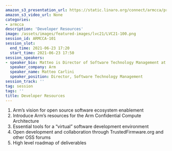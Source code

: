 ```yaml
---
amazon_s3_presentation_url: https://static.linaro.org/connect/armcca/presentations/CCATechEvent-210623-MC.pdf
amazon_s3_video_url: None
categories:
- armcca
description: 'Developer Resources'
image: /assets/images/featured-images/lvc21/LVC21-100.png
session_id: ARMCCA-101
session_slot:
  end_time: 2021-06-23 17:20
  start_time: 2021-06-23 17:50
session_speakers:
- speaker_bio: Matteo is Director of Software Technology Management at Arm and serves as Chairman of the Board for Trusted Firmware. He drives Arm's community effort into various open source projects, focusing on security architectures, firmware & kernel interfaces, platform security requirements and ecosystem enablement. In a previous life, he spent many years managing and working on embedded software developments for networking and automotive devices across various companies, where firmware meant BSPs and lot of proprietary headache.
  speaker_company: Arm
  speaker_name: Matteo Carlini
  speaker_position: Director, Software Technology Management
session_track: ''
tag: session
tags: ''
title: Developer Resources
---
```

1. Arm’s vision for open source software ecosystem enablement
2. Introduce Arm’s resources for the Arm Confidential Compute Architecture
3. Essential tools for a “virtual” software development environment 
4. Open development and collaboration through TrustedFirmware.org and other OSS forums
5. High level roadmap of deliverables